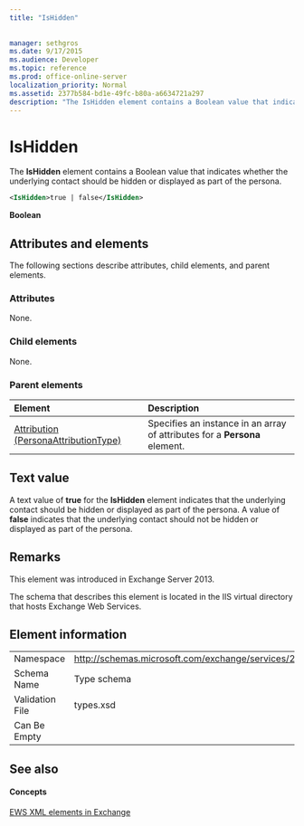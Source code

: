 ```yaml
---
title: "IsHidden"
 
 
manager: sethgros
ms.date: 9/17/2015
ms.audience: Developer
ms.topic: reference
ms.prod: office-online-server
localization_priority: Normal
ms.assetid: 2377b584-bd1e-49fc-b80a-a6634721a297
description: "The IsHidden element contains a Boolean value that indicates whether the underlying contact should be hidden or displayed as part of the persona."
---
```


# IsHidden

The **IsHidden** element contains a Boolean value that indicates whether the underlying contact should be hidden or displayed as part of the persona. 
  
```XML
<IsHidden>true | false</IsHidden>
```

 **Boolean**
## Attributes and elements

The following sections describe attributes, child elements, and parent elements.
  
### Attributes

None.
  
### Child elements

None.
  
### Parent elements

|**Element**|**Description**|
|:-----|:-----|
|[Attribution (PersonaAttributionType)](attribution-personaattributiontype.md) <br/> |Specifies an instance in an array of attributes for a **Persona** element.  <br/> |
   
## Text value

A text value of **true** for the **IsHidden** element indicates that the underlying contact should be hidden or displayed as part of the persona. A value of **false** indicates that the underlying contact should not be hidden or displayed as part of the persona. 
  
## Remarks

This element was introduced in Exchange Server 2013.
  
The schema that describes this element is located in the IIS virtual directory that hosts Exchange Web Services.
  
## Element information

|||
|:-----|:-----|
|Namespace  <br/> |http://schemas.microsoft.com/exchange/services/2006/types  <br/> |
|Schema Name  <br/> |Type schema  <br/> |
|Validation File  <br/> |types.xsd  <br/> |
|Can Be Empty  <br/> ||
   
## See also

#### Concepts

[EWS XML elements in Exchange](ews-xml-elements-in-exchange.md)

